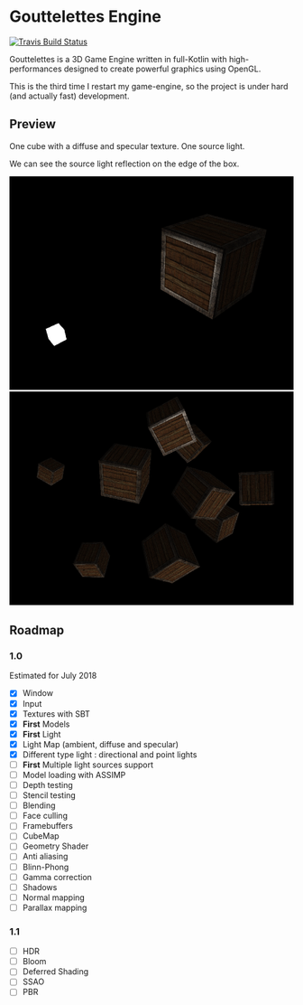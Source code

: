 # Gouttelettes Engine

[![Travis Build Status](https://travis-ci.org/scorsi/Gouttelettes.svg?branch=master)](https://travis-ci.org/scorsi/Gouttelettes)

Gouttelettes is a 3D Game Engine written in full-Kotlin with high-performances designed to create powerful graphics using OpenGL.

This is the third time I restart my game-engine, so the project is under hard (and actually fast) development.

## Preview

One cube with a diffuse and specular texture. One source light.

We can see the source light reflection on the edge of the box.

![Preview](https://raw.githubusercontent.com/scorsi/Gouttelettes/master/.github/preview.png)
![Preview 2](https://raw.githubusercontent.com/scorsi/Gouttelettes/master/.github/preview1.png)

## Roadmap

### 1.0

Estimated for July 2018

- [X] Window
- [X] Input
- [X] Textures with SBT
- [X] **First** Models
- [X] **First** Light
- [X] Light Map (ambient, diffuse and specular)
- [X] Different type light : directional and point lights
- [ ] **First** Multiple light sources support
- [ ] Model loading with ASSIMP
- [ ] Depth testing
- [ ] Stencil testing
- [ ] Blending
- [ ] Face culling
- [ ] Framebuffers
- [ ] CubeMap
- [ ] Geometry Shader
- [ ] Anti aliasing
- [ ] Blinn-Phong
- [ ] Gamma correction
- [ ] Shadows
- [ ] Normal mapping
- [ ] Parallax mapping

### 1.1

- [ ] HDR
- [ ] Bloom
- [ ] Deferred Shading
- [ ] SSAO
- [ ] PBR
